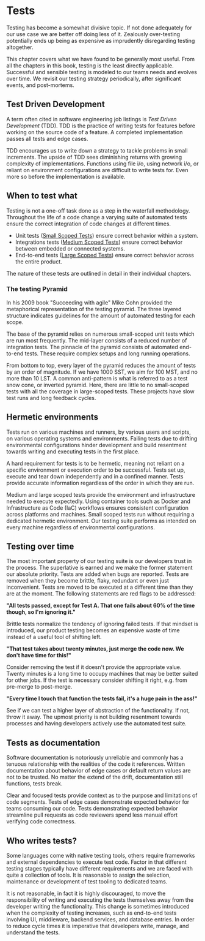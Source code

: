 # Tests

Testing has become a somewhat divisive topic. If not done adequately for our use case we are better off doing less of it. Zealously over-testing potentially ends up being as expensive as imprudently disregarding testing altogether.

This chapter covers what we have found to be generally most useful. From all the chapters in this book, testing is the least directly applicable. Successful and sensible testing is modeled to our teams needs and evolves over time. We revisit our testing strategy periodically, after significant events, and post-mortems.

## Test Driven Development

A term often cited in software engineering job listings is *Test Driven Development* (TDD). TDD is the practice of writing tests for features before working on the source code of a feature. A completed implementation passes all tests and edge cases.

TDD encourages us to write down a strategy to tackle problems in small increments. The upside of TDD sees diminishing returns with growing complexity of implementations. Functions using file i/o, using network i/o, or reliant on environment configurations are difficult to write tests for. Even more so before the implementation is available.

## When to test what

Testing is not a one-off task done as a step in the waterfall methodology. Throughout the life of a code change a varying suite of automated tests ensure the correct integration of code changes at different times.

- Unit tests ([Small Scoped Tests](./small-scoped-tests.md)) ensure correct behavior within a system.
- Integrations tests ([Medium Scoped Tests](./medium-scoped-tests.md)) ensure correct behavior between embedded or connected systems.
- End-to-end tests ([Large Scoped Tests](./large-scoped-tests.md)) ensure correct behavior across the entire product.

The nature of these tests are outlined in detail in their individual chapters.

### The testing Pyramid

In his 2009 book "Succeeding with agile" Mike Cohn provided the metaphorical representation of the testing pyramid. The three layered structure indicates guidelines for the amount of automated testing for each scope.

The base of the pyramid relies on numerous small-scoped unit tests which are run most frequently. The mid-layer consists of a reduced number of integration tests. The pinnacle of the pyramid consists of automated end-to-end tests. These require complex setups and long running operations.

From bottom to top, every layer of the pyramid reduces the amount of tests by an order of magnitude. If we have 1000 SST, we aim for 100 MST, and no more than 10 LST. A common anti-pattern is what is referred to as a test snow cone, or inverted pyramid. Here, there are little to no small-scoped tests with all the coverage in large-scoped tests. These projects have slow test runs and long feedback cycles.

## Hermetic environments

Tests run on various machines and runners, by various users and scripts, on various operating systems and environments. Failing tests due to drifting environmental configurations hinder development and build resentment towards writing and executing tests in the first place.

A hard requirement for tests is to be hermetic, meaning not reliant on a specific environment or execution order to be successful. Tests set up, execute and tear down independently and in a confined manner. Tests provide accurate information regardless of the order in which they are run.

Medium and large scoped tests provide the environment and infrastructure needed to execute expectedly. Using container tools such as Docker and Infrastructure as Code (IaC) workflows ensures consistent configuration across platforms and machines. Small scoped tests run without requiring a dedicated hermetic environment. Our testing suite performs as intended on every machine regardless of environmental configurations.

## Testing over time

The most important property of our testing suite is our developers trust in the process. The superlative is earned and we make the former statement our absolute priority. Tests are added when bugs are reported. Tests are removed when they become brittle, flaky, redundant or even just inconvenient. Tests are moved to be executed at a different time than they are at the moment. The following statements are red flags to be addressed:

**"All tests passed, except for Test A. That one fails about 60% of the time though, so I'm ignoring it."**

Brittle tests normalize the tendency of ignoring failed tests. If that mindset is introduced, our product testing becomes an expensive waste of time instead of a useful tool of shifting left.

**"That test takes about twenty minutes, just merge the code now. We don't have time for this!"**

Consider removing the test if it doesn't provide the appropriate value. Twenty minutes is a long time to occupy machines that may be better suited for other jobs. If the test is necessary consider shifting it right, e.g. from pre-merge to post-merge.

<!-- vale proselint.Cliches = NO -->
<!-- vale write-good.Cliches = NO -->
<!-- vale alex.ProfanityLikely = NO -->
**"Every time I touch that function the tests fail, it's a huge pain in the ass!"**
<!-- vale alex.ProfanityLikely = YES -->
<!-- vale write-good.Cliches = YES -->
<!-- vale proselint.Cliches = YES -->

See if we can test a higher layer of abstraction of the functionality. If not, throw it away. The upmost priority is not building resentment towards processes and having developers actively use the automated test suite.

## Tests as documentation

Software documentation is notoriously unreliable and commonly has a tenuous relationship with the realities of the code it references. Written documentation about behavior of edge cases or default return values are not to be trusted. No matter the extend of the drift, documentation still functions, tests break.

Clear and focused tests provide context as to the purpose and limitations of code segments. Tests of edge cases demonstrate expected behavior for teams consuming our code. Tests demonstrating expected behavior streamline pull requests as code reviewers spend less manual effort verifying code correctness.

## Who writes tests?

Some languages come with native testing tools, others require frameworks and external dependencies to execute test code. Factor in that different testing stages typically have different requirements and we are faced with quite a collection of tools. It is reasonable to assign the selection, maintenance or development of test tooling to dedicated teams.

It is not reasonable, in fact it is highly discouraged, to move the responsibility of writing and executing the tests themselves away from the developer writing the functionality. This change is sometimes introduced when the complexity of testing increases, such as end-to-end tests involving UI, middleware, backend services, and database entries. In order to reduce cycle times it is imperative that developers write, manage, and understand the tests.

